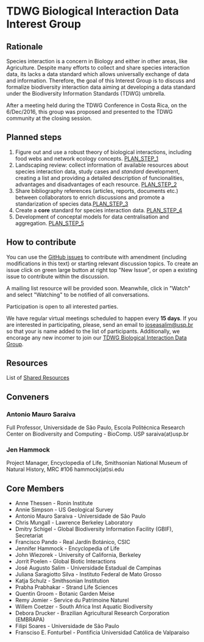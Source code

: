 # TDWG Biological Interaction Data Interest Group

## Rationale

Species interaction is a concern in Biology and either in other areas, like Agriculture. Despite many efforts to collect and share species interaction data, its lacks a data standard which allows universally exchange of data and information. Therefore, the goal of this Interest Group is to discuss and formalize biodiversity interaction data aiming at developing a data standard under the Biodiversity Information Standards (TDWG) umbrella.

After a meeting held during the TDWG Conference in Costa Rica, on the 6/Dec/2016, this group was proposed and presented to the TDWG community at the closing session.

## Planned steps

1. Figure out and use a robust theory of biological interactions, including food webs and network ecology concepts. [PLAN_STEP_1](docs/plan/step1.md)
2. Landscaping review: collect information of available resources about species interaction data, study cases and *standard* development, creating a list and providing a detailed description of funcionalities, advantages and disadvantages of each resource. [PLAN_STEP_2](docs/plan/step2.md)
3. Share bibliography references (articles, reports, documents etc.) between collaborators to enrich discussions and promote a standarization of species data.[PLAN_STEP_3](docs/plan/step3.md)
3. Create a **core** standard for species interaction data. [PLAN_STEP_4](docs/plan/step4.md)
4. Development of conceptal models for data centralisation and aggregation. [PLAN_STEP_5](docs/plan/step5.md)

## How to contribute

You can use the [GitHub issues](https://github.com/tdwg/interaction/issues) to contribute with amendment (including modifications in this text) or starting relevant discussion topics. To create an issue click on green large button at right top "New Issue", or open a existing issue to contribute within the discussion.

A mailing list resource will be provided soon. Meanwhile, click in "Watch" and select "Watching" to be notified of all conversations.

Participation is open to all interested parties.

We have regular virtual meetings scheduled to happen every **15 days**. If you are interested in participating, please, send an email to [joseasalim@usp.br](mailto:joseasalim@usp.br) so that your is name added to the list of participants. Additionally, we encorage any new incomer to join our [TDWG Biological Interaction Data Group](https://groups.google.com/g/tdwg-interaction).

## Resources

List of [Shared Resources](docs/resources.md)

## Conveners

### Antonio Mauro Saraiva
Full Professor, Universidade de São Paulo, Escola Politécnica 
Research Center on Biodiversity and Computing - BioComp. USP 
saraiva(at)usp.br
 
### Jen Hammock
Project Manager, Encyclopedia of Life, Smithsonian
National Museum of Natural History, MRC #106
hammockj(at)si.edu

## Core Members

- Anne Thessen - Ronin Institute
- Annie Simpson - US Geological Survey
- Antonio Mauro Saraiva - Universidade de São Paulo
- Chris Mungall - Lawrence Berkeley Laboratory
- Dmitry Schigel - Global Biodiversity Information Facility (GBIF), Secretariat
- Francisco Pando - Real Jardín Botánico,  CSIC
- Jennifer Hammock - Encyclopedia of Life
- John Wiezorek - University of California, Berkeley
- Jorrit Poelen - Global Biotic Interactions
- José Augusto Salim - Universidade Estadual de Campinas
- Juliana Saragiotto Silva - Instituto Federal de Mato Grosso
- Katja Schulz - Smithsonian Institution
- Prabha Prabhakar - Strand Life Sciences
- Quentin Groom - Botanic Garden Meise
- Remy Jomier -   Service du Patrimoine Naturel
- Willem Coetzer - South Africa  Inst Aquatic Biodiversity
- Debora Drucker - Brazilian Agricultural Research Corporation (EMBRAPA)
- Filipi Soares - Universidade de São Paulo
- Fransciso E. Fonturbel - Pontificia Universidad Católica de Valparaíso 
